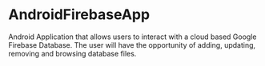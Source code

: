 # AndroidFirebaseApp

Android Application that allows users to interact with a cloud based Google Firebase Database. The user will have the opportunity of adding,
updating, removing and browsing database files.
